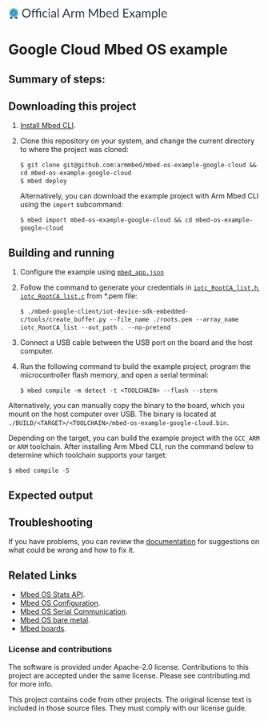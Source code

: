﻿![](./resources/official_armmbed_example_badge.png)

# Google Cloud Mbed OS example


## Summary of steps:

## Downloading this project
1. [Install Mbed CLI](https://os.mbed.com/docs/mbed-os/latest/quick-start/offline-with-mbed-cli.html).

1. Clone this repository on your system, and change the current directory to where the project was cloned:

    ```
    $ git clone git@github.com:armmbed/mbed-os-example-google-cloud && cd mbed-os-example-google-cloud
    $ mbed deploy
    ```

    Alternatively, you can download the example project with Arm Mbed CLI using the `import` subcommand:

    ```
    $ mbed import mbed-os-example-google-cloud && cd mbed-os-example-google-cloud
    ```

## Building and running

1. Configure the example using [`mbed_app.json`](./mbed_app.json)
1. Follow the command to generate your credentials in [`iotc_RootCA_list.h`](./iotc_RootCA_list.h), [`iotc_RootCA_list.c`](./iotc_RootCA_list.c) from *.pem file:

    ```
    $ ./mbed-google-client/iot-device-sdk-embedded-c/tools/create_buffer.py --file_name ./roots.pem --array_name iotc_RootCA_list --out_path . --no-pretend
    ```

1. Connect a USB cable between the USB port on the board and the host computer.
1. <a name="build_cmd"></a> Run the following command to build the example project, program the microcontroller flash memory, and open a serial terminal:
    ```
    $ mbed compile -m detect -t <TOOLCHAIN> --flash --sterm
    ```

Alternatively, you can manually copy the binary to the board, which you mount on the host computer over USB.
The binary is located at `./BUILD/<TARGET>/<TOOLCHAIN>/mbed-os-example-google-cloud.bin`.

Depending on the target, you can build the example project with the `GCC_ARM` or `ARM` toolchain. After installing Arm Mbed CLI, run the command below to determine which toolchain supports your target:

```
$ mbed compile -S
```

## Expected output



## Troubleshooting
If you have problems, you can review the [documentation](https://os.mbed.com/docs/latest/tutorials/debugging.html) for suggestions on what could be wrong and how to fix it.

## Related Links

* [Mbed OS Stats API](https://os.mbed.com/docs/latest/apis/mbed-statistics.html).
* [Mbed OS Configuration](https://os.mbed.com/docs/latest/reference/configuration.html).
* [Mbed OS Serial Communication](https://os.mbed.com/docs/latest/tutorials/serial-communication.html).
* [Mbed OS bare metal](https://os.mbed.com/docs/mbed-os/latest/reference/mbed-os-bare-metal.html).
* [Mbed boards](https://os.mbed.com/platforms/).

### License and contributions

The software is provided under Apache-2.0 license. Contributions to this project are accepted under the same license. Please see contributing.md for more info.

This project contains code from other projects. The original license text is included in those source files. They must comply with our license guide.
